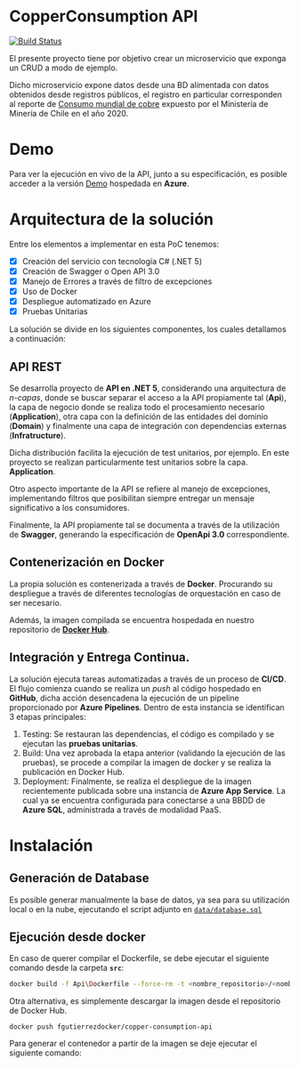 # CopperConsumption API
[![Build Status](https://dev.azure.com/gosoluciones/copper-consumption-api/_apis/build/status/fernandogutierrez27.copper-consumption-api?branchName=main)](https://dev.azure.com/gosoluciones/copper-consumption-api/_build/latest?definitionId=38&branchName=main)

El presente proyecto tiene por objetivo crear un microservicio que exponga un CRUD a modo de ejemplo.

Dicho microservicio expone datos desde una BD alimentada con datos obtenidos desde registros públicos, el registro en particular corresponden al reporte de [Consumo mundial de cobre](https://datos.gob.cl/dataset/consumo-mundial-de-cobre) expuesto por el Ministería de Minería de Chile en el año 2020.

# Demo
Para ver la ejecución en vivo de la API, junto a su especificación, es posible acceder a la versión [Demo](https://copper-consumption-api.azurewebsites.net/swagger) hospedada en **Azure**.

# Arquitectura de la solución
Entre los elementos a implementar en esta PoC tenemos:
- [x] Creación del servicio con tecnología C# (.NET 5)
- [x] Creación de Swagger o Open API 3.0
- [x] Manejo de Errores a través de filtro de excepciones
- [x] Uso de Docker
- [x] Despliegue automatizado en Azure
- [x] Pruebas Unitarias

La solución se divide en los siguientes componentes, los cuales detallamos a continuación:
## API REST
Se desarrolla proyecto de **API en .NET 5**, considerando una arquitectura de *n-capas*, donde se buscar separar el acceso a la API propiamente tal (**Api**), la capa de negocio donde se realiza todo el procesamiento necesario (**Application**), otra capa con la definición de las entidades del dominio (**Domain**) y finalmente una capa de integración con dependencias externas (**Infratructure**). 

Dicha distribución facilita la ejecución de test unitarios, por ejemplo. En este proyecto se realizan particularmente test unitarios sobre la capa.
 **Application**.

Otro aspecto importante de la API se refiere al manejo de excepciones, implementando filtros que posibilitan siempre entregar un mensaje significativo a los consumidores.

Finalmente, la API propiamente tal se documenta a través de la utilización de **Swagger**, generando la especificación de **OpenApi 3.0** correspondiente.

## Contenerización en Docker
La propia solución es contenerizada a través de **Docker**. Procurando su despliegue a través de diferentes tecnologías de orquestación en caso de ser necesario. 

Además, la imagen compilada se encuentra hospedada en nuestro repositorio de [**Docker Hub**](https://hub.docker.com/repository/docker/fgutierrezdocker/copper-consumption-api).

## Integración y Entrega Continua.
La solución ejecuta tareas automatizadas a través de un proceso de **CI/CD**. El flujo comienza cuando se realiza un *push* al código hospedado en **GitHub**, dicha acción desencadena la ejecución de un pipeline proporcionado por **Azure Pipelines**. Dentro de esta instancia se identifican 3 etapas principales:
1. Testing: Se restauran las dependencias, el código es compilado y se ejecutan las **pruebas unitarias**.
2. Build: Una vez aprobada la etapa anterior (validando la ejecución de las pruebas), se procede a compilar la imagen de docker y se realiza la publicación en Docker Hub.
3. Deployment: Finalmente, se realiza el despliegue de la imagen recientemente publicada sobre una instancia de **Azure App Service**. La cual ya se encuentra configurada para conectarse a una BBDD de **Azure SQL**, administrada a través de modalidad PaaS.

# Instalación
## Generación de Database
Es posible generar manualmente la base de datos, ya sea para su utilización local o en la nube, ejecutando el script adjunto en [`data/database.sql`](https://github.com/fernandogutierrez27/copper-consumption-api/blob/164b248d01fd8d011874f3503518471b689a3774/data/database.sql)

## Ejecución desde docker
En caso de querer compilar el Dockerfile, se debe ejecutar el siguiente comando desde la carpeta **`src`**:
```bash
docker build -f Api\Dockerfile --force-rm -t <nombre_repositorio>/<nombre_imagen> .
```

Otra alternativa, es simplemente descargar la imagen desde el repositorio de Docker Hub.
```
docker push fgutierrezdocker/copper-consumption-api
```

Para generar el contenedor a partir de la imagen se deje ejecutar el siguiente comando:
```

```

